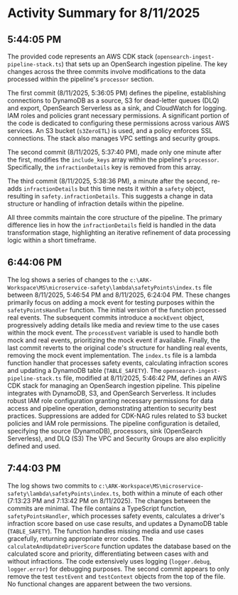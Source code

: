 # Activity Summary for 8/11/2025

## 5:44:05 PM
The provided code represents an AWS CDK stack (`opensearch-ingest-pipeline-stack.ts`)  that sets up an OpenSearch ingestion pipeline.  The key changes across the three commits involve modifications to the data processed within the pipeline's `processor` section.

The first commit (8/11/2025, 5:36:05 PM) defines the pipeline, establishing connections to DynamoDB as a source, S3 for dead-letter queues (DLQ) and export, OpenSearch Serverless as a sink, and CloudWatch for logging.  IAM roles and policies grant necessary permissions.  A significant portion of the code is dedicated to configuring these permissions across various AWS services.  An S3 bucket (`s3ZeroETL`) is used, and a policy enforces SSL connections.  The stack also manages VPC settings and security groups.

The second commit (8/11/2025, 5:37:40 PM), made only one minute after the first, modifies the `include_keys` array within the pipeline's `processor`.  Specifically, the `infractionDetails` key is removed from this array.


The third commit (8/11/2025, 5:38:36 PM), a minute after the second,  re-adds `infractionDetails` but this time nests it within a `safety` object, resulting in `safety.infractionDetails`.  This suggests a change in data structure or handling of infraction details within the pipeline.

All three commits maintain the core structure of the pipeline. The primary difference lies in how the `infractionDetails` field is handled in the data transformation stage, highlighting an iterative refinement of data processing logic within a short timeframe.


## 6:44:06 PM
The log shows a series of changes to the `c:\ARK-Workspace\MS\microservice-safety\lambda\safetyPoints\index.ts` file between 8/11/2025, 5:46:54 PM and 8/11/2025, 6:24:04 PM.  These changes primarily focus on adding a mock event for testing purposes within the `safetyPointsHandler` function.  The initial version of the function processed real events. The subsequent commits introduce a `mockEvent` object, progressively adding details like media and review time to the use cases within the mock event. The `processEvent` variable is used to handle both mock and real events, prioritizing the mock event if available. Finally, the last commit reverts to the original code's structure for handling real events, removing the mock event implementation.  The `index.ts` file is a lambda function handler that processes safety events, calculating infraction scores and updating a DynamoDB table (`TABLE_SAFETY`). The `opensearch-ingest-pipeline-stack.ts` file, modified at 8/11/2025, 5:46:42 PM, defines an AWS CDK stack for managing an OpenSearch ingestion pipeline. This pipeline integrates with DynamoDB, S3, and OpenSearch Serverless.  It includes robust IAM role configuration granting necessary permissions for data access and pipeline operation, demonstrating attention to security best practices.  Suppressions are added for CDK-NAG rules related to S3 bucket policies and IAM role permissions.  The pipeline configuration is detailed, specifying the source (DynamoDB), processors, sink (OpenSearch Serverless), and DLQ (S3)  The VPC and Security Groups are also explicitly defined and used.


## 7:44:03 PM
The log shows two commits to `c:\ARK-Workspace\MS\microservice-safety\lambda\safetyPoints\index.ts`, both within a minute of each other (7:13:23 PM and 7:13:42 PM on 8/11/2025).  The changes between the commits are minimal.  The file contains a TypeScript function, `safetyPointsHandler`, which processes safety events,  calculates a driver's infraction score based on use case results, and updates a DynamoDB table (`TABLE_SAFETY`). The function handles missing media and use cases gracefully, returning appropriate error codes. The `calculateAndUpdateDriverScore` function updates the database based on the calculated score and priority,  differentiating between cases with and without infractions.  The code extensively uses logging (`logger.debug`, `logger.error`) for debugging purposes.  The second commit appears to only remove the test `testEvent` and `testContext` objects from the top of the file. No functional changes are apparent between the two versions.
